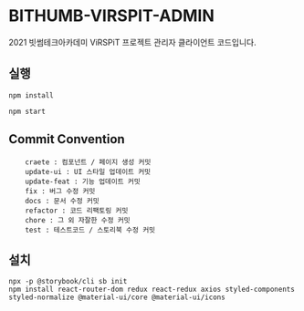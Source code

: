 # BITHUMB-VIRSPIT-ADMIN

2021 빗썸테크아카데미 ViRSPiT 프로젝트 관리자 클라이언트 코드입니다.

## 실행

`npm install`

`npm start`

## Commit Convention

```
    craete : 컴포넌트 / 페이지 생성 커밋
    update-ui : UI 스타일 업데이트 커밋
    update-feat : 기능 업데이트 커밋
    fix : 버그 수정 커밋
    docs : 문서 수정 커밋
    refactor : 코드 리팩토링 커밋
    chore : 그 외 자잘한 수정 커밋
    test : 테스트코드 / 스토리북 수정 커밋
```

## 설치

```
npx -p @storybook/cli sb init
npm install react-router-dom redux react-redux axios styled-components styled-normalize @material-ui/core @material-ui/icons
```